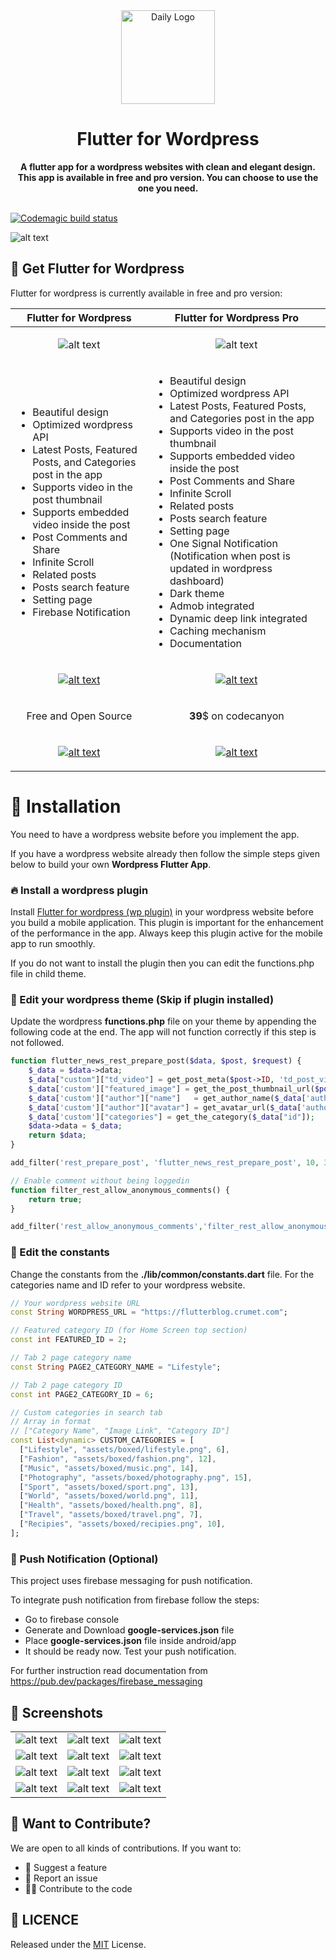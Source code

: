 <div align="center">
  <img src="resources/icon.png" alt="Daily Logo" width="150">
  <h1>Flutter for Wordpress</h1>
  <strong>A flutter app for a wordpress websites with clean and elegant design. This app is available in free and pro version. You can choose to use the one you need.</strong>
</div>
<br>

[![Codemagic build status](https://api.codemagic.io/apps/5dda7273011bc91bb5e1e928/5dda7273011bc91bb5e1e927/status_badge.svg)](https://codemagic.io/apps/5dda7273011bc91bb5e1e928/5dda7273011bc91bb5e1e927/latest_build)


![alt text](resources/banner.png "Banner")

## 📌 Get Flutter for Wordpress

Flutter for wordpress is currently available in free and pro version:

|Flutter for Wordpress|Flutter for Wordpress Pro|
|---|---|
|<p align="center">![alt text](resources/fwp.png "Flutter for wordpress")</p>|<p align="center">![alt text](resources/wp_pro.png "Flutter for wordpress pro")</p>|
|<ul><li>Beautiful design</li><li>Optimized wordpress API</li><li>Latest Posts, Featured Posts, and Categories post in the app</li><li>Supports video in the post thumbnail</li><li>Supports embedded video inside the post</li><li>Post Comments and Share</li><li>Infinite Scroll</li><li>Related posts</li><li>Posts search feature</li><li>Setting page</li><li>Firebase Notification</li></ul>|<ul><li>Beautiful design</li><li>Optimized wordpress API</li><li>Latest Posts, Featured Posts, and Categories post in the app</li><li>Supports video in the post thumbnail</li><li>Supports embedded video inside the post</li><li>Post Comments and Share</li><li>Infinite Scroll</li><li>Related posts</li><li>Posts search feature</li><li>Setting page</li><li>One Signal Notification (Notification when post is updated in wordpress dashboard)</li><li>Dark theme</li><li>Admob integrated</li><li>Dynamic deep link integrated</li><li>Caching mechanism</li><li>Documentation</li></ul>|
|<p align="center">[![alt text](resources/google-play-badge.png "Banner")](https://play.google.com/store/apps/details?id=com.wordpress.flutter.app)</p>|<p align="center">[![alt text](resources/google-play-badge.png "Banner")](https://play.google.com/store/apps/details?id=com.wordpress.flutter.pro)</p>|
|<p align="center">Free and Open Source<p>|<p align="center"><b>39</b>$ on codecanyon<p>|
|<p align="center">[![alt text](resources/button_download.png "Download")](https://github.com/l3lackcurtains/Flutter-for-Wordpress-App/releases)<p>|<p align="center">[![alt text](resources/button_purchase.png "Purchase")](https://codecanyon.net/item/flutter-for-wordpress-pro/27977169)</p>|


# 🚀 Installation

You need to have a wordpress website before you implement the app.

If you have a wordpress website already then follow the simple steps given below to build your own **Wordpress Flutter App**.

### 🔥 Install a wordpress plugin

Install [Flutter for wordpress (wp plugin)](https://github.com/l3lackcurtains/flutter-for-wordpress-wp-plugin/releases) in your wordpress website before you build a mobile application. This plugin is important for the enhancement of the performance in the app. Always keep this plugin active for the mobile app to run smoothly.

If you do not want to install the plugin then you can edit the functions.php file in child theme.


### 📌 Edit your wordpress theme (Skip if plugin installed)

Update the wordpress **functions.php** file on your theme by appending the following code at the end. The app will not function correctly if this step is not followed.

```php
function flutter_news_rest_prepare_post($data, $post, $request) {
    $_data = $data->data;
    $_data["custom"]["td_video"] = get_post_meta($post->ID, 'td_post_video', true) ?? '';
    $_data['custom']["featured_image"] = get_the_post_thumbnail_url($post->ID, "original") ?? '';
    $_data['custom']["author"]["name"]   = get_author_name($_data['author']);
    $_data['custom']["author"]["avatar"] = get_avatar_url($_data['author']);
    $_data['custom']["categories"] = get_the_category($_data["id"]);
    $data->data = $_data;
    return $data;
}

add_filter('rest_prepare_post', 'flutter_news_rest_prepare_post', 10, 3);

// Enable comment without being loggedin
function filter_rest_allow_anonymous_comments() {
    return true;
}

add_filter('rest_allow_anonymous_comments','filter_rest_allow_anonymous_comments');

```

### 🔨 Edit the constants

Change the constants from the **./lib/common/constants.dart** file. For the categories name and ID refer to your wordpress website.

```dart
// Your wordpress website URL
const String WORDPRESS_URL = "https://flutterblog.crumet.com"; 

// Featured category ID (for Home Screen top section)
const int FEATURED_ID = 2;

// Tab 2 page category name
const String PAGE2_CATEGORY_NAME = "Lifestyle";

// Tab 2 page category ID
const int PAGE2_CATEGORY_ID = 6;

// Custom categories in search tab
// Array in format
// ["Category Name", "Image Link", "Category ID"]
const List<dynamic> CUSTOM_CATEGORIES = [
  ["Lifestyle", "assets/boxed/lifestyle.png", 6],
  ["Fashion", "assets/boxed/fashion.png", 12],
  ["Music", "assets/boxed/music.png", 14],
  ["Photography", "assets/boxed/photography.png", 15],
  ["Sport", "assets/boxed/sport.png", 13],
  ["World", "assets/boxed/world.png", 11],
  ["Health", "assets/boxed/health.png", 8],
  ["Travel", "assets/boxed/travel.png", 7],
  ["Recipies", "assets/boxed/recipies.png", 10],
];
```

### 🔔 Push Notification (Optional)

This project uses firebase messaging for push notification.

To integrate push notification from firebase follow the steps:
- Go to firebase console
- Generate and Download **google-services.json** file
- Place **google-services.json** file inside android/app
- It should be ready now. Test your push notification.

For further instruction read documentation from https://pub.dev/packages/firebase_messaging

## 📱 Screenshots

|   |   |   |
|---|---|---|
|![alt text](resources/Screenshot_1.png "Screenshot 1")|![alt text](resources/Screenshot_2.png "Screenshot 2")|![alt text](resources/Screenshot_3.png "Screenshot 3")|
|![alt text](resources/Screenshot_4.png "Screenshot 4")|![alt text](resources/Screenshot_5.png "Screenshot 5")|![alt text](resources/Screenshot_6.png "Screenshot 6")|
|![alt text](resources/Screenshot_7.png "Screenshot 7")|![alt text](resources/Screenshot_8.png "Screenshot 8")|![alt text](resources/Screenshot_9.png "Screenshot 9")|
|![alt text](resources/Screenshot_10.png "Screenshot 10")|![alt text](resources/Screenshot_11.png "Screenshot 11")|![alt text](resources/Screenshot_12.png "Screenshot 12")|

## 🙌 Want to Contribute?

We are open to all kinds of contributions. If you want to:
* 🤔 Suggest a feature
* 🐛 Report an issue
* 👨‍💻 Contribute to the code


## 📑 LICENCE

Released under the [MIT](./LICENSE) License.<br>

